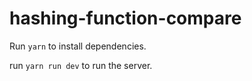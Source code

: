 # hashing-function-compare

Run
`yarn`
to install dependencies.

run
`yarn run dev`
to run the server.
